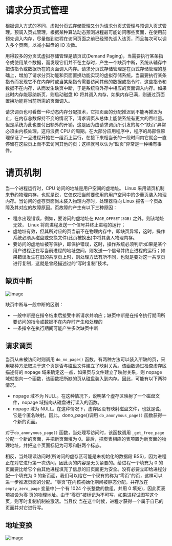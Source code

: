 # 请求分页式管理

根据调入方式的不同，虚拟分页式存储管理又分为请求分页式管理与预调入页式管理。预调入页式管理，根据某种算法动态预测进程最可能访问哪些页面，在使用前预先调入内存，尽量做到进程在访问页面之前已经预先调入该页，而且每次可以调入多个页面，以减小磁盘的 IO 次数。

用得较多的分页式虚拟存储管理是请页式(Demand Paging)，当需要执行某条指令或使用某个数据，而发现它们并不在主存时，产生一个缺页中断，系统从辅存中把该指令或数据所在的页面调入内存。请求分页式存储管理是在页式存储管理的基础上，增加了请求分页功能和页面置换功能实现的虚拟存储系统。当需要执行某条指令而发现它不在内存时或当某条指令需要访问其他的数据或指令时，这些指令和数据不在内存，从而发生缺页中断，于是系统将外存中相应的页面调入内存。如果此时内存能容纳新页，则启动磁盘 IO 将其调入内存，如果内存已满，则通过页面置换功能将当前所需的页面调入。

请求调页也可看做一种动态内存分配技术，它把页面的分配推迟到不能再推迟为止，在内存总数保持不变的情况下，请求调页从总体上能使系统有更大的吞吐量。但是系统为此也要付出额外的开销，这是因为由请求调页所引发的每个“缺页”异常必须由内核处理，这将浪费 CPU 的周期。在大部分应用程序中，程序的局部性原理保证了一旦进程开始在一组页上运行，在接下来相当长的一段时间内它就会一直停留在这些页上而不去访问其他的页；这样就可以认为“缺页”异常是一种稀有事件。

# 请页机制

当一个进程运行时，CPU 访问的地址是用户空间的虚地址。 Linux 采用请页机制来节约物理内存，也就是说，它仅仅把当前要使用的用户空间中的少量页装入物理内存。当访问的虚存页面尚未装入物理内存时，处理器将向 Linux 报告一个页故障及其对应的故障原因。页故障的产生有以下三种原因：

- 程序出现错误，例如，要访问的虚地址在 `PAGE_OFFSET(3GB)` 之外，则该地址无效， Linux 将向进程发送一个信号并终止进程的运行；
- 虚地址有效，但其所对应的页当前不在物理内存中，即缺页异常，这时，操作系统必须从磁盘或交换文件(此页被换出)中将其装人物理内存。
- 要访问的虚地址被写保护，即保护错误，这时，操作系统必须判断:如果是某个用户进程正在写当前进程的地址空间，则发送一个信号并终止进程的运行；如果错误发生在旧的共享页上时，则处理方法有所不同，也就是要对这一共享页进行复制，这就是曾经描述过的“写时复制”技术。

## 缺页中断

![image](https://user-images.githubusercontent.com/5803001/52261857-9cc36e80-2965-11e9-9933-6385a8ada933.png)

缺页中断与一般中断的区别：

- 一般中断是在指令结束后接受中断请求并响应；缺页中断是在指令执行期间所要访问的指令或数据不在内存时产生和处理的
- 一条指令在执行期间可能产生多次缺页中断

## 请求调页

当页从未被访问时则调用 `do_no_page()` 函数。有两种方法可以装入所缺的页，采用哪种方法取决于这个页是否与磁盘文件建立了映射关系。该函数通过检查虚存区描述符的 nopage 域来确定这一点，如果页与文件建立了映射关系，则 nopage 域就指向一个函数，该函数把所缺的页从磁盘装入到内存。因此，可能有以下两种情况。

- nopage 域不为 NULL。在这种情况下，说明某个虚存区映射了一个磁盘文件，nopage 域指向从磁盘进行读入的函数。
- nopage 域为 NULL。在这种情况下，虚存区没有映射磁盘文件，也就是说，它是个匿名映射。因此，dono_page()调用 `do_anonymous_page()` 函数获得一个新的页面。

对于`do_anonymous_page()` 函数，当处理写访问时，该函数调用 `_get_free_page` 分配一个新的页面，并把新页面填为 0。最后，把页表相应的表项置为新页面的物理地址，并把这个页面标记为可写和脏两个标志。

相反，当处理读访问时(所访问的虚存区可能是未初始化的数据段 BSS)，因为进程正在对它进行第一次访问，因此页的内容是无关紧要的。给进程一个填充为 0 的页面要比给它个由其他进程填充了信息的旧页面更为安全。没有必要立即给进程分配一个填充为 0 的新页面，我们可以给它一个现有的称为“零页”的页，这样可以进一步推迟页面的分配。“零页”在内核初始化期间被静态分配，并存放在 `empty_zero_page` 变量中(一个有 1024 个长整数的数组，并用 0 填充)，因此页表项被设为零
页的物理地址。由于“零页”被标记为不可写，如果进程试图写这个页，则写时复制机制被激活。当且仅
当在这个时候，进程才获得一个属于自已的页面并对它进行写。

## 地址变换

![image](https://user-images.githubusercontent.com/5803001/52261877-b5338900-2965-11e9-8bb1-e3854707a95e.png)
